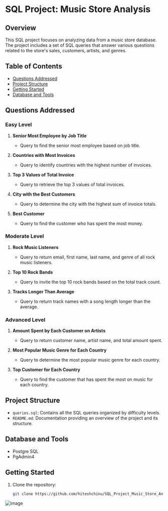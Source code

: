 # SQL Project: Music Store Analysis

## Overview

This SQL project focuses on analyzing data from a music store database. The project includes a set of SQL queries that answer various questions related to the store's sales, customers, artists, and genres.

## Table of Contents

- [Questions Addressed](#questions-addressed)
- [Project Structure](#project-structure)
- [Getting Started](#getting-started)
- [Database and Tools](#database-and-tools)

## Questions Addressed

### Easy Level

1. **Senior Most Employee by Job Title**
   - Query to find the senior most employee based on job title.

2. **Countries with Most Invoices**
   - Query to identify countries with the highest number of invoices.

3. **Top 3 Values of Total Invoice**
   - Query to retrieve the top 3 values of total invoices.

4. **City with the Best Customers**
   - Query to determine the city with the highest sum of invoice totals.

5. **Best Customer**
   - Query to find the customer who has spent the most money.

### Moderate Level

1. **Rock Music Listeners**
   - Query to return email, first name, last name, and genre of all rock music listeners.

2. **Top 10 Rock Bands**
   - Query to invite the top 10 rock bands based on the total track count.

3. **Tracks Longer Than Average**
   - Query to return track names with a song length longer than the average.

### Advanced Level

1. **Amount Spent by Each Customer on Artists**
   - Query to return customer name, artist name, and total amount spent.

2. **Most Popular Music Genre for Each Country**
   - Query to determine the most popular music genre for each country.

3. **Top Customer for Each Country**
   - Query to find the customer that has spent the most on music for each country.

## Project Structure

- `queries.sql`: Contains all the SQL queries organized by difficulty levels.
- `README.md`: Documentation providing an overview of the project and its structure.

## Database and Tools
* Postgre SQL
* PgAdmin4

## Getting Started

1. Clone the repository:
   ```bash
   git clone https://github.com/hiteshchinu/SQL_Project_Music_Store_Analysis.git


![image](https://github.com/hiteshchinu/SQL_Project_Music_Store_Analysis/assets/82470023/55d3b846-d3f0-4822-aed1-ed135cb66f70)
